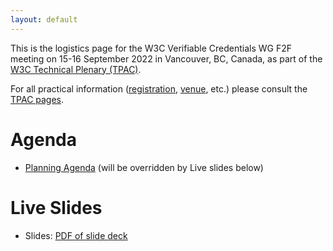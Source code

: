 ```yaml
---
layout: default
---
```


This is the logistics page for the W3C Verifiable Credentials WG F2F meeting on 15-16 September 2022 in Vancouver, BC, Canada, as part of the [W3C Technical Plenary (TPAC)](https://www.w3.org/2022/09/TPAC/Overview.html).

For all practical information ([registration](https://www.w3.org/2022/09/TPAC/Overview.html#registration), [venue](https://www.w3.org/2022/09/TPAC/Overview.html#venue), etc.) please consult the [TPAC pages](https://www.w3.org/2022/09/TPAC/Overview.html).


# Agenda

- [Planning Agenda](https://docs.google.com/spreadsheets/d/1Du-3G4d08OWxW1fNtn_8BLNsAIT4GETvk7F7v_Mu_dA/edit#gid=0) (will be overridden by Live slides below) 

# Live Slides

- Slides: [PDF of slide deck](VCWG_TPAC_2022.pdf)

